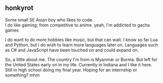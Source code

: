 ## honkyrot
Some small SE Asian boy who likes to code.  
I do like gaming; from competitive to anime.
yeah, I'm addicted to gacha games


I do want to do more hobbies like music, but that can wait.
I know so far Lua and Python, but I do wish to learn more languages later on.
Languages such as C# and JavaScript have been touched on and could expand on.

So, a little about me. The country I'm from is Myanmar or Burma. But left for the United States early on in my life. Currently in Indiana and I like it here. Still in high school doing my final year. Hoping for an internship or something?
mhm
